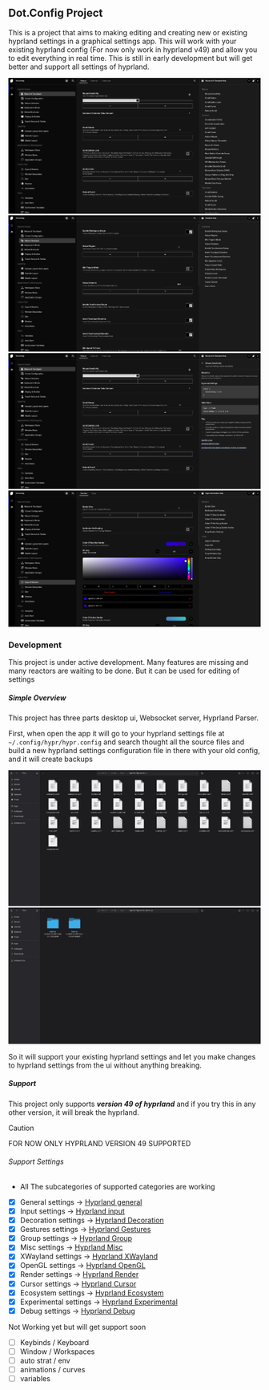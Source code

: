 ## Dot.Config Project

This is a project that aims to making editing and creating new or existing hyprland settings in a graphical settings app.
This will work with your existing hyprland config (For now only work in hyprland v49) and allow you to edit everything in real time.
This is still in early development but will get better and support all settings of hyprland.

![screen1.png](docs/screenshot/screen1.png)
![screen2.png](docs/screenshot/screen2.png)
![screen3.jpg](docs/screenshot/screen3.jpg)
![screen4.jpg](docs/screenshot/screen4.jpg)

### Development

This project is under active development. Many features are missing and many reactors are waiting to be done.
But it can be used for editing of settings

##### Simple Overview

This project has three parts desktop ui, Websocket server, Hyprland Parser.

First, when open the app it will go to your hyprland settings file at `~/.config/hypr/hypr.config` and search thought all the
source files and build a new hyprland settings configuration file in there with your old config, and it will create backups

![screen5.jpg](docs/screenshot/screen5.jpg)
![screen6.jpg](docs/screenshot/screen6.jpg)

So it will support your existing hyprland settings and let you make changes to hyprland settings from the ui without anything breaking.

##### Support

This project only supports ***version 49 of hyprland*** and if you try this in any other version, it will break the hyprland.

> [!CAUTION]
> FOR NOW ONLY HYPRLAND VERSION 49 SUPPORTED 

###### Support Settings

* All The subcategories of supported categories are working

- [x] General settings -> [Hyprland general](https://wiki.hypr.land/Configuring/Variables/#general)
- [x] Input settings -> [Hyprland input](https://wiki.hypr.land/Configuring/Variables/#input)
- [x] Decoration settings -> [Hyprland Decoration](https://wiki.hypr.land/Configuring/Variables/#decoration)
- [x] Gestures settings -> [Hyprland Gestures](https://wiki.hypr.land/Configuring/Variables/#gestures)
- [x] Group settings -> [Hyprland Group](https://wiki.hypr.land/Configuring/Variables/#group)
- [x] Misc settings -> [Hyprland Misc](https://wiki.hypr.land/Configuring/Variables/#misc)
- [x] XWayland settings -> [Hyprland XWayland](https://wiki.hypr.land/Configuring/Variables/#general)
- [x] OpenGL settings -> [Hyprland OpenGL](https://wiki.hypr.land/Configuring/Variables/#opengl)
- [x] Render settings -> [Hyprland Render](https://wiki.hypr.land/Configuring/Variables/#render)
- [x] Cursor settings -> [Hyprland Cursor](https://wiki.hypr.land/Configuring/Variables/#cursor)
- [x] Ecosystem settings -> [Hyprland Ecosystem](https://wiki.hypr.land/Configuring/Variables/#ecosystem)
- [x] Experimental settings -> [Hyprland Experimental](https://wiki.hypr.land/Configuring/Variables/#experimental)
- [x] Debug settings -> [Hyprland Debug](https://wiki.hypr.land/Configuring/Variables/#debug)

Not Working yet but will get support soon

- [ ] Keybinds / Keyboard
- [ ] Window / Workspaces
- [ ] auto strat / env
- [ ] animations / curves
- [ ] variables
